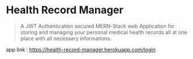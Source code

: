 # Health Record Manager

> A JWT Authentication secured MERN-Stack web Application for storing and managing your personal medical health records all at one place with all necessary informations.

app link : https://health-record-manager.herokuapp.com/login
